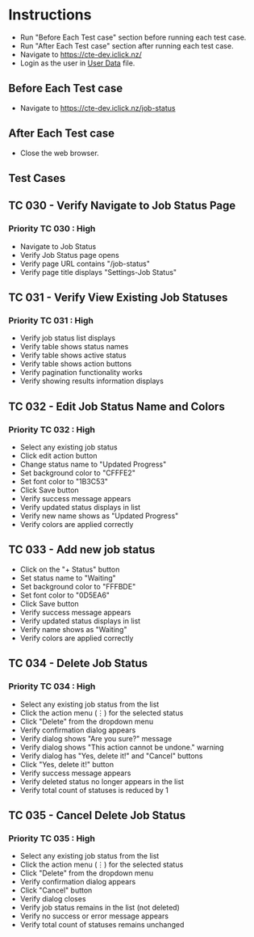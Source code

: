 # Instructions

- Run "Before Each Test case" section before running each test case.
- Run "After Each Test case" section after running each test case.
- Navigate to <https://cte-dev.iclick.nz/>
- Login as the user in [User Data](..\TestData\UserData.md) file.

## Before Each Test case

- Navigate to <https://cte-dev.iclick.nz/job-status>

## After Each Test case

- Close the web browser.

## Test Cases

## TC 030 - Verify Navigate to Job Status Page

### Priority TC 030 : High

- Navigate to Job Status
- Verify Job Status page opens
- Verify page URL contains "/job-status"
- Verify page title displays "Settings-Job Status"

## TC 031 - Verify View Existing Job Statuses

### Priority TC 031 : High

- Verify job status list displays
- Verify table shows status names
- Verify table shows active status
- Verify table shows action buttons
- Verify pagination functionality works
- Verify showing results information displays

## TC 032 - Edit Job Status Name and Colors

### Priority TC 032 : High

- Select any existing job status
- Click edit action button
- Change status name to "Updated Progress"
- Set background color to "CFFFE2"
- Set font color to "1B3C53"
- Click Save button
- Verify success message appears
- Verify updated status displays in list
- Verify new name shows as "Updated Progress"
- Verify colors are applied correctly

## TC 033 - Add new job status

- Click on the "+ Status" button
- Set status name to "Waiting"
- Set background color to "FFFBDE"
- Set font color to "0D5EA6"
- Click Save button
- Verify success message appears
- Verify updated status displays in list
- Verify name shows as "Waiting"
- Verify colors are applied correctly

## TC 034 - Delete Job Status

### Priority TC 034 : High

- Select any existing job status from the list
- Click the action menu (⋮) for the selected status
- Click "Delete" from the dropdown menu
- Verify confirmation dialog appears
- Verify dialog shows "Are you sure?" message
- Verify dialog shows "This action cannot be undone." warning
- Verify dialog has "Yes, delete it!" and "Cancel" buttons
- Click "Yes, delete it!" button
- Verify success message appears
- Verify deleted status no longer appears in the list
- Verify total count of statuses is reduced by 1

## TC 035 - Cancel Delete Job Status

### Priority TC 035 : High

- Select any existing job status from the list
- Click the action menu (⋮) for the selected status  
- Click "Delete" from the dropdown menu
- Verify confirmation dialog appears
- Click "Cancel" button
- Verify dialog closes
- Verify job status remains in the list (not deleted)
- Verify no success or error message appears
- Verify total count of statuses remains unchanged

